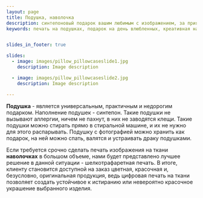 ```yaml
---
layout: page
title: Подушка, наволочка
description: синтепоновый подарок вашим любимым с изображением, за приятную стоимость и в любом количестве.
keywords: печать на подушках, подарок на день влюбленных, креативная наволочка, изображение на ткани, шелкотрафаретная печать.


slides_in_footer: true

slides:
  - image: images/pillow_pillowcaseslide1.jpg
    description: Image description

  - image: images/pillow_pillowcaseslide2.jpg
    description: Image description

---
```


**Подушка** - является универсальным, практичным и недорогим подарком. Наполнение подушек - синтепон. Такие подушки не вызывают аллергии, ничем не пахнут, в них не заводятся клещи. Такие подушки можно стирать прямо в стиральной машине, и их не нужно для этого распарывать.
Подушку с фотографией можно хранить как подарок, на ней можно спать, валятся и устраивать драку подушками.


Если требуется срочно сделать печать изображения на ткани **наволочках** в большом объеме, нами будет представлено лучшее решение в данной ситуации - шелкотрафаретная печать. В итоге, клиенту становится доступной на заказ цветная, красочная и, безусловно, оригинальная продукция, ведь цифровая печать на ткани позволяет создать устойчивое к истиранию или невероятно красочное украшение выбранного изделия.